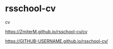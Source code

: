 # rsschool-cv
cv

https://ZmiterM.github.io/rsschool-cv/cv

https://GITHUB-USERNAME.github.io/rsschool-cv/

